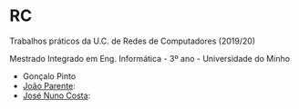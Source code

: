# RC
Trabalhos práticos da U.C. de Redes de Computadores (2019/20)

Mestrado Integrado em Eng. Informática - 3º ano - Universidade do Minho

* Gonçalo Pinto
* [João Parente]:
* [José Nuno Costa]:

[João Parente]:https://github.com/Joao-Parente
[José Nuno Costa]:https://github.com/jnuno420